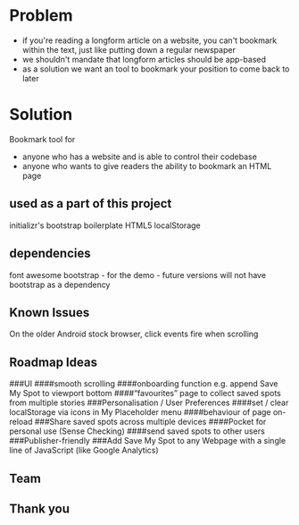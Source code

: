 # Problem 
- if you're reading a longform article on a website, you can't bookmark within the text, just like putting down a regular newspaper
- we shouldn't mandate that longform articles should be app-based 
- as a solution we want an tool to bookmark your position to come back to later 

# Solution 
Bookmark tool for 
- anyone who has a website and is able to control their codebase 
- anyone who wants to give readers the ability to bookmark an HTML page


## used as a part of this project
initializr's bootstrap boilerplate
HTML5 localStorage

## dependencies
font awesome
bootstrap - for the demo - future versions will not have bootstrap as a dependency

## Known Issues 
On the older Android stock browser, click events fire when scrolling


## Roadmap Ideas 
###UI
####smooth scrolling
####onboarding function e.g. append Save My Spot to viewport bottom
####“favourites” page to collect saved spots from multiple stories
###Personalisation / User Preferences
####set / clear localStorage via icons in My Placeholder menu
####behaviour of page on-reload 
###Share saved spots across multiple devices 
####Pocket for personal use (Sense Checking) 
####send saved spots to other users 
###Publisher-friendly
###Add Save My Spot to any Webpage with a single line of JavaScript (like Google Analytics)

## Team

## Thank you  

